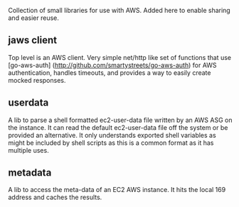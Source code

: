 Collection of small libraries for use with AWS. Added here to enable sharing
and easier reuse.

jaws client
-----------
Top level is an AWS client. Very simple net/http like set of functions that use
[go-aws-auth] (http://github.com/smartystreets/go-aws-auth) for AWS
authentication, handles timeouts, and provides a way to easily create mocked
responses.

userdata
--------
A lib to parse a shell formatted ec2-user-data file written by an AWS ASG on
the instance. It can read the default ec2-user-data file off the system or be
provided an alternative. It only understands exported shell variables as might
be included by shell scripts as this is a common format as it has multiple
uses.

metadata
--------
A lib to access the meta-data of an EC2 AWS instance. It hits the local 169
address and caches the results.


